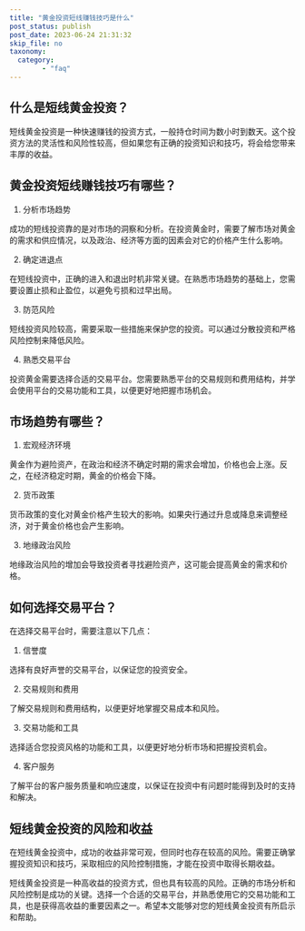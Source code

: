 ```yaml
---
title: "黄金投资短线赚钱技巧是什么"
post_status: publish
post_date: 2023-06-24 21:31:32
skip_file: no
taxonomy:
  category:
        - "faq"
---
```


## 什么是短线黄金投资？

短线黄金投资是一种快速赚钱的投资方式，一般持仓时间为数小时到数天。这个投资方法的灵活性和风险性较高，但如果您有正确的投资知识和技巧，将会给您带来丰厚的收益。

## 黄金投资短线赚钱技巧有哪些？

1. 分析市场趋势

成功的短线投资靠的是对市场的洞察和分析。在投资黄金时，需要了解市场对黄金的需求和供应情况，以及政治、经济等方面的因素会对它的价格产生什么影响。

2. 确定进退点

在短线投资中，正确的进入和退出时机非常关键。在熟悉市场趋势的基础上，您需要设置止损和止盈位，以避免亏损和过早出局。

3. 防范风险

短线投资风险较高，需要采取一些措施来保护您的投资。可以通过分散投资和严格风险控制来降低风险。

4. 熟悉交易平台

投资黄金需要选择合适的交易平台。您需要熟悉平台的交易规则和费用结构，并学会使用平台的交易功能和工具，以便更好地把握市场机会。

## 市场趋势有哪些？

1. 宏观经济环境

黄金作为避险资产，在政治和经济不确定时期的需求会增加，价格也会上涨。反之，在经济稳定时期，黄金的价格会下降。

2. 货币政策

货币政策的变化对黄金价格产生较大的影响。如果央行通过升息或降息来调整经济，对于黄金价格也会产生影响。

3. 地缘政治风险

地缘政治风险的增加会导致投资者寻找避险资产，这可能会提高黄金的需求和价格。

## 如何选择交易平台？

在选择交易平台时，需要注意以下几点：

1. 信誉度

选择有良好声誉的交易平台，以保证您的投资安全。

2. 交易规则和费用

了解交易规则和费用结构，以便更好地掌握交易成本和风险。

3. 交易功能和工具

选择适合您投资风格的功能和工具，以便更好地分析市场和把握投资机会。

4. 客户服务

了解平台的客户服务质量和响应速度，以保证在投资中有问题时能得到及时的支持和解决。

## 短线黄金投资的风险和收益

在短线黄金投资中，成功的收益非常可观，但同时也存在较高的风险。需要正确掌握投资知识和技巧，采取相应的风险控制措施，才能在投资中取得长期收益。

短线黄金投资是一种高收益的投资方式，但也具有较高的风险。正确的市场分析和风险控制是成功的关键。选择一个合适的交易平台，并熟悉使用它的交易功能和工具，也是获得高收益的重要因素之一。希望本文能够对您的短线黄金投资有所启示和帮助。
